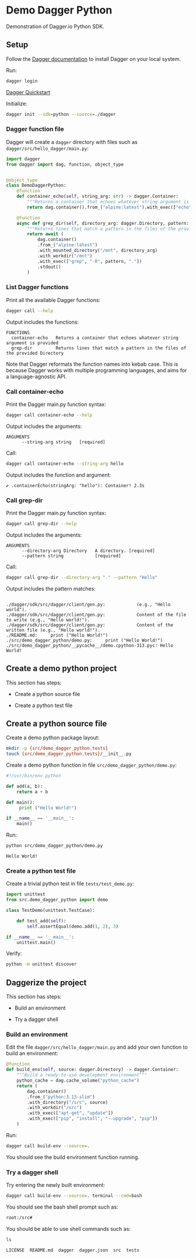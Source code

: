 # Demo Dagger Python

Demonstration of Dagger.io Python SDK.


## Setup

Follow the [Dagger documentation](https://docs.dagger.io/quickstart/) to install Dagger on your local system.

Run:

```sh
dagger login
```

[Dagger Quickstart](https://docs.dagger.io/quickstart/daggerize)

Initialize:

```sh
dagger init --sdk=python --source=./dagger
```

### Dagger function file

Dagger will create a `dagger` directory with files such as `dagger/src/hello_dagger/main.py`:

```python
import dagger
from dagger import dag, function, object_type


@object_type
class DemoDaggerPython:
    @function
    def container_echo(self, string_arg: str) -> dagger.Container:
        """Returns a container that echoes whatever string argument is provided"""
        return dag.container().from_("alpine:latest").with_exec(["echo", string_arg])

    @function
    async def grep_dir(self, directory_arg: dagger.Directory, pattern: str) -> str:
        """Returns lines that match a pattern in the files of the provided Directory"""
        return await (
            dag.container()
            .from_("alpine:latest")
            .with_mounted_directory("/mnt", directory_arg)
            .with_workdir("/mnt")
            .with_exec(["grep", "-R", pattern, "."])
            .stdout()
        )
```

### List Dagger functions

Print all the available Dagger functions:

```sh
dagger call --help
```

Output includes the functions:

```stdout
FUNCTIONS
  container-echo   Returns a container that echoes whatever string argument is provided
  grep-dir         Returns lines that match a pattern in the files of the provided Directory
```

Note that Dagger reformats the function names into kebab case. This is because Dagger works with multiple programming languages, and aims for a language-agnostic API.


### Call container-echo

Print the Dagger main.py function syntax:

```sh
dagger call container-echo --help
```

Output includes the arguments:

```stdout
ARGUMENTS
      --string-arg string   [required]
```

Call:

```sh
dagger call container-echo --string-arg hello
```

Output includes the function and argument:

```stdout
✔ .containerEcho(stringArg: "hello"): Container! 2.3s
```

### Call grep-dir

Print the Dagger main.py function syntax:

```sh
dagger call grep-dir --help
```

Output includes the arguments:

```stdout
ARGUMENTS
      --directory-arg Directory   A directory. [required]
      --pattern string            [required]
```

Call:

```sh
dagger call grep-dir --directory-arg "." --pattern "Hello"
```

Output includes the pattern matches:

```stdout

./dagger/sdk/src/dagger/client/gen.py:            (e.g., "Hello world").
./dagger/sdk/src/dagger/client/gen.py:            Content of the file to write (e.g., "Hello world!").
./dagger/sdk/src/dagger/client/gen.py:            Content of the written file (e.g., "Hello world!").
./README.md:     print ("Hello World!")
./src/demo_dagger_python/demo.py:     print ("Hello World!")
./src/demo_dagger_python/__pycache__/demo.cpython-313.pyc: Hello World!
```


## Create a demo python project

This section has steps:

* Create a python source file

* Create a python test file


## Create a python source file

Create a demo python package layout:

```sh
mkdir -p {src/demo_dagger_python,tests}
touch {src/demo_dagger_python,tests}/__init__.py
```

Create a demo python function in file `src/demo_dagger_python/demo.py`:

```python
#!/usr/bin/env python

def add(a, b):
    return a + b

def main():
     print ("Hello World!")

if __name__ == '__main__':
    main()
```

Run:

```sh
python src/demo_dagger_python/demo.py
```

```stdout
Hello World!
```


###  Create a python test file

Create a trivial python test in file `tests/test_demo.py`:

```py
import unittest
from src.demo_dagger_python import demo

class TestDemo(unittest.TestCase):

    def test_add(self):
        self.assertEqual(demo.add(1, 2), 3)

if __name__ == '__main__':
    unittest.main()
```

Verify:

```sh
python -m unittest discover
```



## Daggerize the project

This section has steps:

* Build an environment

* Try a dagger shell


### Build an environment

Edit the file `dagger/src/hello_dagger/main.py` and add your own function to build an environment:

```py
@function
def build_env(self, source: dagger.Directory) -> dagger.Container:
    """Build a ready-to-use development environment"""
    python_cache = dag.cache_volume("python_cache")
    return (
        dag.container()
        .from_("python:3.13-slim")
        .with_directory("/src", source)
        .with_workdir("/src")
        .with_exec(["apt-get", "update"])
        .with_exec(["pip", "install", "--upgrade", "pip"])
    )
```

Run:

```sh
dagger call build-env --source=.
```

You should see the build environment function running.


### Try a dagger shell

Try entering the newly built environment:

```sh
dagger call build-env --source=. terminal --cmd=bash
```

You should see the bash shell prompt such as:

```sh
root:/src#
```

You should be able to use shell commands such as:

```sh
ls
```

```stdout
LICENSE  README.md  dagger  dagger.json  src  tests
```
